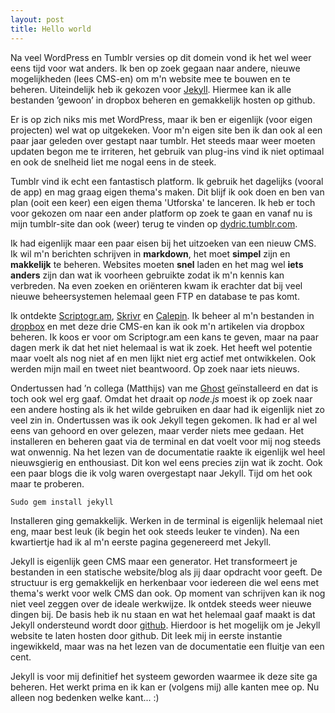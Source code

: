 ```yaml
---
layout: post
title: Hello world
--- 
```


Na veel WordPress en Tumblr versies op dit domein vond ik het wel weer eens tijd voor wat anders. Ik ben op zoek gegaan naar andere, nieuwe mogelijkheden (lees CMS-en) om m'n website mee te bouwen en te beheren. Uiteindelijk heb ik gekozen voor [Jekyll](http://jekyllrb.com). Hiermee kan ik alle bestanden ’gewoon’ in dropbox beheren en gemakkelijk hosten op github.

Er is op zich niks mis met WordPress, maar ik ben er eigenlijk (voor eigen projecten) wel wat op uitgekeken. Voor m'n eigen site ben ik dan ook al een paar jaar geleden over gestapt naar tumblr. Het steeds maar weer moeten updaten begon me te irriteren, het gebruik van plug-ins vind ik niet optimaal en ook de snelheid liet me nogal eens in de steek. 

Tumblr vind ik echt een fantastisch platform. Ik gebruik het dagelijks (vooral de app) en mag graag eigen thema's maken. Dit blijf ik ook doen en ben van plan (ooit een keer) een eigen thema 'Utforska' te lanceren. Ik heb er toch voor gekozen om naar een ander platform op zoek te gaan en vanaf nu is mijn tumblr-site dan ook (weer) terug te vinden op [dydric.tumblr.com](http://dydric.tumblr.com).

Ik had eigenlijk maar een paar eisen bij het uitzoeken van een nieuw CMS. Ik wil m'n berichten schrijven in **markdown**, het moet **simpel** zijn en **makkelijk** te beheren. Websites moeten **snel** laden en het mag wel **iets anders** zijn dan wat ik voorheen gebruikte zodat ik m'n kennis kan verbreden. Na even zoeken en oriënteren kwam ik erachter dat bij veel nieuwe beheersystemen helemaal geen FTP en database te pas komt. 

Ik ontdekte [Scriptogr.am](http://scriptogr.am), [Skrivr](http://skrivr.com) en [Calepin](http://calepin.co). Ik beheer al m'n bestanden in [dropbox](https://www.dropbox.com) en met deze drie CMS-en kan ik ook m'n artikelen via dropbox beheren. Ik koos er voor om Scriptogr.am een kans te geven, maar na paar dagen merk ik dat het niet helemaal is wat ik zoek. Het heeft wel potentie maar voelt als nog niet af en men lijkt niet erg actief met ontwikkelen. Ook werden mijn mail en tweet niet beantwoord. Op zoek naar iets nieuws. 

Ondertussen had ’n collega (Matthijs) van me [Ghost](https://ghost.org) geïnstalleerd en dat is toch ook wel erg gaaf. Omdat het draait op *node.js* moest ik op zoek naar een andere hosting als ik het wilde gebruiken en daar had ik eigenlijk niet zo veel zin in. Ondertussen was ik ook Jekyll tegen gekomen. Ik had er al wel eens van gehoord en over gelezen, maar verder niets mee gedaan. Het installeren en beheren gaat via de terminal en dat voelt voor mij nog steeds wat onwennig. Na het lezen van de documentatie raakte ik eigenlijk wel heel nieuwsgierig en enthousiast. Dit kon wel eens precies zijn wat ik zocht. Ook een paar blogs die ik volg waren overgestapt naar Jekyll. Tijd om het ook maar te proberen.

    Sudo gem install jekyll

Installeren ging gemakkelijk. Werken in de terminal is eigenlijk helemaal niet eng, maar best leuk (ik begin het ook steeds leuker te vinden). Na een kwartiertje had ik al m'n eerste pagina gegenereerd met Jekyll. 

Jekyll is eigenlijk geen CMS maar een generator. Het transformeert je bestanden in een statische website/blog als jij daar opdracht voor geeft. De structuur is erg gemakkelijk en herkenbaar voor iedereen die wel eens met thema's werkt voor welk CMS dan ook. Op moment van schrijven kan ik nog niet veel zeggen over de ideale werkwijze. Ik ontdek steeds weer nieuwe dingen bij. De basis heb ik nu staan en wat het helemaal gaaf maakt is dat Jekyll ondersteund wordt door [github](http://www.github.com). Hierdoor is het mogelijk om je Jekyll website te laten hosten door github. Dit leek mij in eerste instantie ingewikkeld, maar was na het lezen van de documentatie een fluitje van een cent.

Jekyll is voor mij definitief het systeem geworden waarmee ik deze site ga beheren. Het werkt prima en ik kan er (volgens mij) alle kanten mee op. Nu alleen nog bedenken welke kant... :)